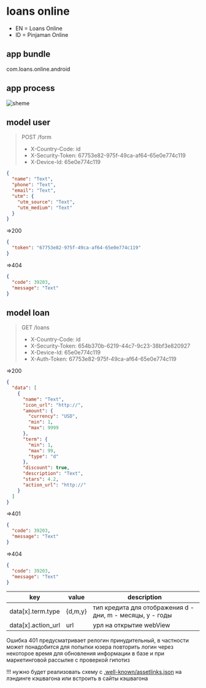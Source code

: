 # loans online

- EN = Loans Online
- ID = Pinjaman Online

## app bundle

com.loans.online.android

## app process

<!---
participant mobile as m
participant server as s

opt registration
    m->>+s: POST /form
    s->>-m: token
end
opt data update
    m->>+s: GET /loans
    s->>-m: data[loan]
end
-->

![sheme](https://www.websequencediagrams.com/cgi-bin/cdraw?lz=cGFydGljaXBhbnQgbW9iaWxlIGFzIG0KAAwMc2VydmVyIGFzIHMKCm9wdCByZWdpc3RyYXRpb24KICAgIG0tPj4rczogUE9TVCAvZm9ybQASBXMtPj4tbTogdG9rZW4KZW5kADkFZGF0YSB1cGRhdGUAMA1HRVQgL2xvYW5zADANZGF0YVtsb2FuXQplbmQ&s=magazine)

## model user

> POST /form
>
> - X-Country-Code: id
> - X-Security-Token: 67753e82-975f-49ca-af64-65e0e774c119
> - X-Device-Id: 65e0e774c119

```json
{
  "name": "Text",
  "phone": "Text",
  "email": "Text",
  "utm": {
    "utm_source": "Text",
    "utm_medium": "Text"
  }
}
```

=>200

```json
{
  "token": "67753e82-975f-49ca-af64-65e0e774c119"
}
```

=>404

```json
{
  "code": 39203,
  "message": "Text"
}
```

## model loan

> GET /loans
>
> - X-Country-Code: id
> - X-Security-Token: 654b370b-6219-44c7-9c23-38bf3e820927
> - X-Device-Id: 65e0e774c119
> - X-Auth-Token: 67753e82-975f-49ca-af64-65e0e774c119

=>200

```json
{
  "data": [
    {
      "name": "Text",
      "icon_url": "http://",
      "amount": {
        "currency": "USD",
        "min": 1,
        "max": 9999
      },
      "term": {
        "min": 1,
        "max": 99,
        "type": "d"
      },
      "discount": true,
      "description": "Text",
      "stars": 4.2,
      "action_url": "http://"
    }
  ]
}
```

=>401

```json
{
  "code": 39203,
  "message": "Text"
}
```

=>404

```json
{
  "code": 39203,
  "message": "Text"
}
```

| key                | value   | description                                               |
| ------------------ | ------- | --------------------------------------------------------- |
| data[x].term.type  | {d,m,y} | тип кредита для отображения d - дни, m - месяцы, y - годы |
| data[x].action_url | url     | урл на открытие webView                                   |

Ошибка 401 предусматривает релогин принудительный, в частности может понадобится для попытки юзера повторить логин через некоторое время для обновления информации в базе и при маркетинговой рассылке с проверкой гипотиз

!!! нужно будет реализовать схему с [.well-known/assetlinks.json](https://developer.android.com/training/app-links/verify-site-associations) на лэндинге кэшвагона или встроить в сайты кэшвагона
